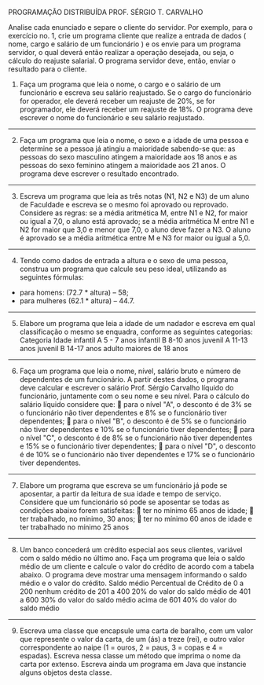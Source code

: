 PROGRAMAÇÃO DISTRIBUÍDA
PROF. SÉRGIO T. CARVALHO

Analise cada enunciado e separe o cliente do servidor. Por exemplo, para o exercício
no. 1, crie um programa cliente que realize a entrada de dados ( nome, cargo e salário
de um funcionário ) e os envie para um programa servidor, o qual deverá então realizar
a operação desejada, ou seja, o cálculo do reajuste salarial. O programa servidor deve,
então, enviar o resultado para o cliente. 

1. Faça um programa que leia o nome, o cargo e o salário de um funcionário e escreva
seu salário reajustado. Se o cargo do funcionário for operador, ele deverá receber
um reajuste de 20%, se for programador, ele deverá receber um reajuste de 18%. O
programa deve escrever o nome do funcionário e seu salário reajustado.
<hr/>

2. Faça um programa que leia o nome, o sexo e a idade de uma pessoa e determine se
a pessoa já atingiu a maioridade sabendo-se que: as pessoas do sexo masculino
atingem a maioridade aos 18 anos e as pessoas do sexo feminino atingem a
maioridade aos 21 anos. O programa deve escrever o resultado encontrado.
<hr/>

3. Escreva um programa que leia as três notas (N1, N2 e N3) de um aluno de
Faculdade e escreva se o mesmo foi aprovado ou reprovado. Considere as regras: se
a média aritmética M, entre N1 e N2, for maior ou igual a 7,0, o aluno está
aprovado; se a média aritmética M entre N1 e N2 for maior que 3,0 e menor que
7,0, o aluno deve fazer a N3. O aluno é aprovado se a média aritmética entre M e
N3 for maior ou igual a 5,0. 
<hr/>

4. Tendo como dados de entrada a altura e o sexo de uma pessoa, construa um
programa que calcule seu peso ideal, utilizando as seguintes fórmulas:
- para homens: (72.7 * altura) – 58;
- para mulheres (62.1 * altura) – 44.7. 
<hr/>

5. Elabore um programa que leia a idade de um nadador e escreva em qual classificação
o mesmo se enquadra, conforme as seguintes categorias:
Categoria Idade
infantil A 5 - 7 anos
infantil B 8-10 anos
juvenil A 11-13 anos
juvenil B 14-17 anos
adulto maiores de 18 anos
<hr/>

6. Faça um programa que leia o nome, nível, salário bruto e número de dependentes de
um funcionário. A partir destes dados, o programa deve calcular e escrever o salário
Prof. Sérgio Carvalho 
líquido do funcionário, juntamente com o seu nome e seu nível. Para o cálculo do
salário líquido considere que: 
 para o nível "A", o desconto é de 3% se o funcionário não tiver
dependentes e 8% se o funcionário tiver dependentes;
 para o nível "B", o desconto é de 5% se o funcionário não tiver
dependentes e 10% se o funcionário tiver dependentes;
 para o nível "C", o desconto é de 8% se o funcionário não tiver
dependentes e 15% se o funcionário tiver dependentes;
 para o nível "D", o desconto é de 10% se o funcionário não tiver
dependentes e 17% se o funcionário tiver dependentes.
<hr/>

7. Elabore um programa que escreva se um funcionário já pode se aposentar, a partir
da leitura de sua idade e tempo de serviço. Considere que um funcionário só pode se
aposentar se todas as condições abaixo forem satisfeitas:
 ter no mínimo 65 anos de idade;
 ter trabalhado, no mínimo, 30 anos;
 ter no mínimo 60 anos de idade e ter trabalhado no mínimo 25
anos
<hr/>

8. Um banco concederá um crédito especial aos seus clientes, variável com o saldo
médio no último ano. Faça um programa que leia o saldo médio de um cliente e
calcule o valor do crédito de acordo com a tabela abaixo. O programa deve mostrar
uma mensagem informando o saldo médio e o valor do crédito. 
Saldo médio Percentual de Crédito
de 0 a 200 nenhum crédito
de 201 a 400 20% do valor do saldo médio 
de 401 a 600 30% do valor do saldo médio 
acima de 601 40% do valor do saldo médio
<hr/>

9. Escreva uma classe que encapsule uma carta de baralho, com um valor que
represente o valor da carta, de um (ás) a treze (rei), e outro valor correspondente ao
naipe (1 = ouros, 2 = paus, 3 = copas e 4 = espadas). Escreva nessa classe um
método que imprima o nome da carta por extenso. Escreva ainda um programa em
Java que instancie alguns objetos desta classe.